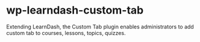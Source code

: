 # wp-learndash-custom-tab
Extending LearnDash, the Custom Tab plugin enables administrators to add custom tab to courses, lessons, topics, quizzes.
